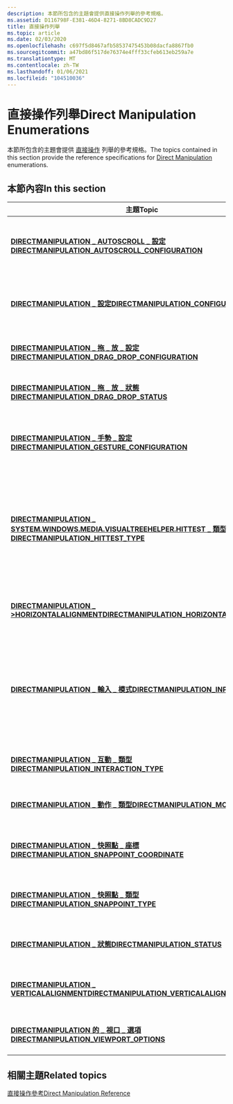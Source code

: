 ```yaml
---
description: 本節所包含的主題會提供直接操作列舉的參考規格。
ms.assetid: D116798F-E381-46D4-8271-8BD8CADC9D27
title: 直接操作列舉
ms.topic: article
ms.date: 02/03/2020
ms.openlocfilehash: c697f5d8467afb58537475453b08dacfa8867fb0
ms.sourcegitcommit: a47bd86f517de76374e4fff33cfeb613eb259a7e
ms.translationtype: MT
ms.contentlocale: zh-TW
ms.lasthandoff: 01/06/2021
ms.locfileid: "104510036"
---
```

# <a name="direct-manipulation-enumerations"></a><span data-ttu-id="e71e9-103">直接操作列舉</span><span class="sxs-lookup"><span data-stu-id="e71e9-103">Direct Manipulation Enumerations</span></span>

<span data-ttu-id="e71e9-104">本節所包含的主題會提供 [直接操作](direct-manipulation-portal.md) 列舉的參考規格。</span><span class="sxs-lookup"><span data-stu-id="e71e9-104">The topics contained in this section provide the reference specifications for [Direct Manipulation](direct-manipulation-portal.md) enumerations.</span></span>

## <a name="in-this-section"></a><span data-ttu-id="e71e9-105">本節內容</span><span class="sxs-lookup"><span data-stu-id="e71e9-105">In this section</span></span>

| <span data-ttu-id="e71e9-106">主題</span><span class="sxs-lookup"><span data-stu-id="e71e9-106">Topic</span></span>                                                                                                           | <span data-ttu-id="e71e9-107">描述</span><span class="sxs-lookup"><span data-stu-id="e71e9-107">Description</span></span>                                                                                                                                                                                                                                            |
|-----------------------------------------------------------------------------------------------------------------|--------------------------------------------------------------------------------------------------------------------------------------------------------------------------------------------------------------------------------------------------------|
| [<span data-ttu-id="e71e9-108">**DIRECTMANIPULATION \_ AUTOSCROLL \_ 設定**</span><span class="sxs-lookup"><span data-stu-id="e71e9-108">**DIRECTMANIPULATION\_AUTOSCROLL\_CONFIGURATION**</span></span>](/windows/win32/api/directmanipulation/ne-directmanipulation-directmanipulation_autoscroll_configuration)<br/> | <span data-ttu-id="e71e9-109">決定要套用之自動滾動動畫的類型和方向。</span><span class="sxs-lookup"><span data-stu-id="e71e9-109">Determines the type and direction of automatic scrolling animation to apply.</span></span> <br/>                                                                                                                                                               |
| [<span data-ttu-id="e71e9-110">**DIRECTMANIPULATION \_ 設定**</span><span class="sxs-lookup"><span data-stu-id="e71e9-110">**DIRECTMANIPULATION\_CONFIGURATION**</span></span>](/windows/win32/api/directmanipulation/ne-directmanipulation-directmanipulation_configuration)<br/>                        | <span data-ttu-id="e71e9-111">定義 [直接操作](direct-manipulation-portal.md)中可用的互動設定狀態。</span><span class="sxs-lookup"><span data-stu-id="e71e9-111">Defines the interaction configuration states available in [Direct Manipulation](direct-manipulation-portal.md).</span></span><br/>                                                                                                                            |
| [<span data-ttu-id="e71e9-112">**DIRECTMANIPULATION \_ 拖 \_ 放 \_ 設定**</span><span class="sxs-lookup"><span data-stu-id="e71e9-112">**DIRECTMANIPULATION\_DRAG\_DROP\_CONFIGURATION**</span></span>](/windows/win32/api/directmanipulation/ne-directmanipulation-directmanipulation_drag_drop_configuration)<br/>  | <span data-ttu-id="e71e9-113">定義拖放互動的行為。</span><span class="sxs-lookup"><span data-stu-id="e71e9-113">Defines behaviors for the drag-drop interaction.</span></span><br/>                                                                                                                                                                                            |
| [<span data-ttu-id="e71e9-114">**DIRECTMANIPULATION \_ 拖 \_ 放 \_ 狀態**</span><span class="sxs-lookup"><span data-stu-id="e71e9-114">**DIRECTMANIPULATION\_DRAG\_DROP\_STATUS**</span></span>](/windows/win32/api/directmanipulation/ne-directmanipulation-directmanipulation_drag_drop_status)<br/>                | <span data-ttu-id="e71e9-115">定義區的拖放互動狀態。</span><span class="sxs-lookup"><span data-stu-id="e71e9-115">Defines the drag-and-drop interaction states for the viewport.</span></span><br/>                                                                                                                                                                              |
| [<span data-ttu-id="e71e9-116">**DIRECTMANIPULATION \_ 手勢 \_ 設定**</span><span class="sxs-lookup"><span data-stu-id="e71e9-116">**DIRECTMANIPULATION\_GESTURE\_CONFIGURATION**</span></span>](/windows/win32/api/directmanipulation/ne-directmanipulation-directmanipulation_gesture_configuration)<br/>       | <span data-ttu-id="e71e9-117">定義可傳遞至 [**SetManualGesture**](/windows/win32/api/DirectManipulation/nf-directmanipulation-idirectmanipulationviewport-setmanualgesture)的手勢。</span><span class="sxs-lookup"><span data-stu-id="e71e9-117">Defines the gestures that can be passed to [**SetManualGesture**](/windows/win32/api/DirectManipulation/nf-directmanipulation-idirectmanipulationviewport-setmanualgesture).</span></span><br/>                                                                                                                        |
| [<span data-ttu-id="e71e9-118">**DIRECTMANIPULATION \_ SYSTEM.WINDOWS.MEDIA.VISUALTREEHELPER.HITTEST \_ 類型**</span><span class="sxs-lookup"><span data-stu-id="e71e9-118">**DIRECTMANIPULATION\_HITTEST\_TYPE**</span></span>](/windows/win32/api/directmanipulation/ne-directmanipulation-directmanipulation_hittest_type)<br/>                         | <span data-ttu-id="e71e9-119">定義使用透過 [**RegisterHitTestTarget**](/windows/win32/api/DirectManipulation/nf-directmanipulation-idirectmanipulationmanager-registerhittesttarget)註冊的專用點擊測試執行緒時，[直接操作](direct-manipulation-portal.md)如何處理點擊測試。</span><span class="sxs-lookup"><span data-stu-id="e71e9-119">Defines how hit testing is handled by [Direct Manipulation](direct-manipulation-portal.md) when using a dedicated hit-test thread registered through [**RegisterHitTestTarget**](/windows/win32/api/DirectManipulation/nf-directmanipulation-idirectmanipulationmanager-registerhittesttarget).</span></span><br/>    |
| [<span data-ttu-id="e71e9-120">**DIRECTMANIPULATION \_ >HORIZONTALALIGNMENT**</span><span class="sxs-lookup"><span data-stu-id="e71e9-120">**DIRECTMANIPULATION\_HORIZONTALALIGNMENT**</span></span>](/windows/win32/api/directmanipulation/ne-directmanipulation-directmanipulation_horizontalalignment)<br/>            | <span data-ttu-id="e71e9-121">定義區中內容的水準對齊選項。</span><span class="sxs-lookup"><span data-stu-id="e71e9-121">Defines the horizontal alignment options for content within a viewport.</span></span><br/>                                                                                                                                                                     |
| [<span data-ttu-id="e71e9-122">**DIRECTMANIPULATION \_ 輸入 \_ 模式**</span><span class="sxs-lookup"><span data-stu-id="e71e9-122">**DIRECTMANIPULATION\_INPUT\_MODE**</span></span>](/windows/win32/api/directmanipulation/ne-directmanipulation-directmanipulation_input_mode)<br/>                             | <span data-ttu-id="e71e9-123">定義 [**SetInputMode**](/windows/win32/api/DirectManipulation/nf-directmanipulation-idirectmanipulationviewport-setinputmode) 或 [**SetUpdateMode**](/windows/win32/api/DirectManipulation/nf-directmanipulation-idirectmanipulationviewport-setupdatemode)的執行緒行為。</span><span class="sxs-lookup"><span data-stu-id="e71e9-123">Defines the threading behavior for [**SetInputMode**](/windows/win32/api/DirectManipulation/nf-directmanipulation-idirectmanipulationviewport-setinputmode) or [**SetUpdateMode**](/windows/win32/api/DirectManipulation/nf-directmanipulation-idirectmanipulationviewport-setupdatemode).</span></span> <span data-ttu-id="e71e9-124">每個常數的確切意義取決於所呼叫的方法。</span><span class="sxs-lookup"><span data-stu-id="e71e9-124">The exact meaning of each constant depends on the method called.</span></span><br/> |
| [<span data-ttu-id="e71e9-125">**DIRECTMANIPULATION \_ 互動 \_ 類型**</span><span class="sxs-lookup"><span data-stu-id="e71e9-125">**DIRECTMANIPULATION\_INTERACTION\_TYPE**</span></span>](/windows/win32/api/directmanipulation/ne-directmanipulation-directmanipulation_interaction_type)<br/>                 | <span data-ttu-id="e71e9-126">定義 [直接操作](direct-manipulation-portal.md)所能辨識的手勢。</span><span class="sxs-lookup"><span data-stu-id="e71e9-126">Defines gestures recognized by [Direct Manipulation](direct-manipulation-portal.md).</span></span><br/>                                                                                                                                                       |
| [<span data-ttu-id="e71e9-127">**DIRECTMANIPULATION \_ 動作 \_ 類型**</span><span class="sxs-lookup"><span data-stu-id="e71e9-127">**DIRECTMANIPULATION\_MOTION\_TYPES**</span></span>](/windows/win32/api/directmanipulation/ne-directmanipulation-directmanipulation_motion_types)<br/>                         | <span data-ttu-id="e71e9-128">定義 [直接操作](direct-manipulation-portal.md) 的移動類型。</span><span class="sxs-lookup"><span data-stu-id="e71e9-128">Defines the [Direct Manipulation](direct-manipulation-portal.md) motion type.</span></span><br/>                                                                                                                                                              |
| [<span data-ttu-id="e71e9-129">**DIRECTMANIPULATION \_ 快照點 \_ 座標**</span><span class="sxs-lookup"><span data-stu-id="e71e9-129">**DIRECTMANIPULATION\_SNAPPOINT\_COORDINATE**</span></span>](/windows/win32/api/directmanipulation/ne-directmanipulation-directmanipulation_snappoint_coordinate)<br/>         | <span data-ttu-id="e71e9-130">定義對齊點集合的座標系統。</span><span class="sxs-lookup"><span data-stu-id="e71e9-130">Defines the coordinate system for a collection of snap points.</span></span><br/>                                                                                                                                                                              |
| [<span data-ttu-id="e71e9-131">**DIRECTMANIPULATION \_ 快照點 \_ 類型**</span><span class="sxs-lookup"><span data-stu-id="e71e9-131">**DIRECTMANIPULATION\_SNAPPOINT\_TYPE**</span></span>](/windows/win32/api/directmanipulation/ne-directmanipulation-directmanipulation_snappoint_type)<br/>                     | <span data-ttu-id="e71e9-132">修改最後慣性結束位置的計算方式。</span><span class="sxs-lookup"><span data-stu-id="e71e9-132">Modifies how the final inertia end position is calculated.</span></span><br/>                                                                                                                                                                                  |
| [<span data-ttu-id="e71e9-133">**DIRECTMANIPULATION \_ 狀態**</span><span class="sxs-lookup"><span data-stu-id="e71e9-133">**DIRECTMANIPULATION\_STATUS**</span></span>](/windows/win32/api/directmanipulation/ne-directmanipulation-directmanipulation_status)<br/>                                      | <span data-ttu-id="e71e9-134">定義 [直接操作](direct-manipulation-portal.md)的可能狀態。</span><span class="sxs-lookup"><span data-stu-id="e71e9-134">Defines the possible states of [Direct Manipulation](direct-manipulation-portal.md).</span></span><br/>                                                                                                                                                       |
| [<span data-ttu-id="e71e9-135">**DIRECTMANIPULATION \_ VERTICALALIGNMENT**</span><span class="sxs-lookup"><span data-stu-id="e71e9-135">**DIRECTMANIPULATION\_VERTICALALIGNMENT**</span></span>](/windows/win32/api/directmanipulation/ne-directmanipulation-directmanipulation_verticalalignment)<br/>                | <span data-ttu-id="e71e9-136">定義區中內容的垂直對齊設定。</span><span class="sxs-lookup"><span data-stu-id="e71e9-136">Defines the vertical alignment settings for content within the viewport.</span></span><br/>                                                                                                                                                                    |
| [<span data-ttu-id="e71e9-137">**DIRECTMANIPULATION 的 \_ 視口 \_ 選項**</span><span class="sxs-lookup"><span data-stu-id="e71e9-137">**DIRECTMANIPULATION\_VIEWPORT\_OPTIONS**</span></span>](/windows/win32/api/directmanipulation/ne-directmanipulation-directmanipulation_viewport_options)<br/>                 | <span data-ttu-id="e71e9-138">定義區的輸入行為選項。</span><span class="sxs-lookup"><span data-stu-id="e71e9-138">Defines the input behavior options for the viewport.</span></span><br/>                                                                                                                                                                                        |

## <a name="related-topics"></a><span data-ttu-id="e71e9-139">相關主題</span><span class="sxs-lookup"><span data-stu-id="e71e9-139">Related topics</span></span>

[<span data-ttu-id="e71e9-140">直接操作參考</span><span class="sxs-lookup"><span data-stu-id="e71e9-140">Direct Manipulation Reference</span></span>](direct-manipulation-reference.md)
